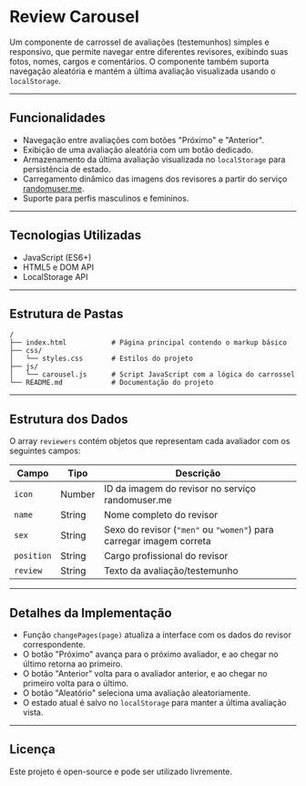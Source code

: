 # Review Carousel

Um componente de carrossel de avaliações (testemunhos) simples e responsivo, que permite navegar entre diferentes revisores, exibindo suas fotos, nomes, cargos e comentários. O componente também suporta navegação aleatória e mantém a última avaliação visualizada usando o `localStorage`.

---

## Funcionalidades

- Navegação entre avaliações com botões "Próximo" e "Anterior".
- Exibição de uma avaliação aleatória com um botão dedicado.
- Armazenamento da última avaliação visualizada no `localStorage` para persistência de estado.
- Carregamento dinâmico das imagens dos revisores a partir do serviço [randomuser.me](https://randomuser.me).
- Suporte para perfis masculinos e femininos.

---

## Tecnologias Utilizadas

- JavaScript (ES6+)
- HTML5 e DOM API
- LocalStorage API

---

## Estrutura de Pastas

    /
    ├── index.html           # Página principal contendo o markup básico
    ├── css/
    │   └── styles.css       # Estilos do projeto
    ├── js/
    │   └── carousel.js      # Script JavaScript com a lógica do carrossel
    └── README.md            # Documentação do projeto

---

## Estrutura dos Dados

O array `reviewers` contém objetos que representam cada avaliador com os seguintes campos:

| Campo     | Tipo    | Descrição                                                    |
|-----------|---------|-------------------------------------------------------------|
| `icon`    | Number  | ID da imagem do revisor no serviço randomuser.me            |
| `name`    | String  | Nome completo do revisor                                     |
| `sex`     | String  | Sexo do revisor (`"men"` ou `"women"`) para carregar imagem correta |
| `position`| String  | Cargo profissional do revisor                                |
| `review`  | String  | Texto da avaliação/testemunho                                |

---

## Detalhes da Implementação

- Função `changePages(page)` atualiza a interface com os dados do revisor correspondente.
- O botão "Próximo" avança para o próximo avaliador, e ao chegar no último retorna ao primeiro.
- O botão "Anterior" volta para o avaliador anterior, e ao chegar no primeiro volta para o último.
- O botão "Aleatório" seleciona uma avaliação aleatoriamente.
- O estado atual é salvo no `localStorage` para manter a última avaliação vista.

---

## Licença

Este projeto é open-source e pode ser utilizado livremente.
